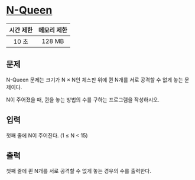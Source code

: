 # [N-Queen](https://www.acmicpc.net/problem/9663)

| 시간 제한 | 메모리 제한 |
| :-------: | :---------: |
| 10 초     | 128 MB      |

## 문제

N-Queen 문제는 크기가 N × N인 체스판 위에 퀸 N개를 서로 공격할 수 없게 놓는 문제이다.

N이 주어졌을 때, 퀸을 놓는 방법의 수를 구하는 프로그램을 작성하시오.


## 입력

첫째 줄에 N이 주어진다. (1 ≤ N < 15)


## 출력

첫째 줄에 퀸 N개를 서로 공격할 수 없게 놓는 경우의 수를 출력한다.

